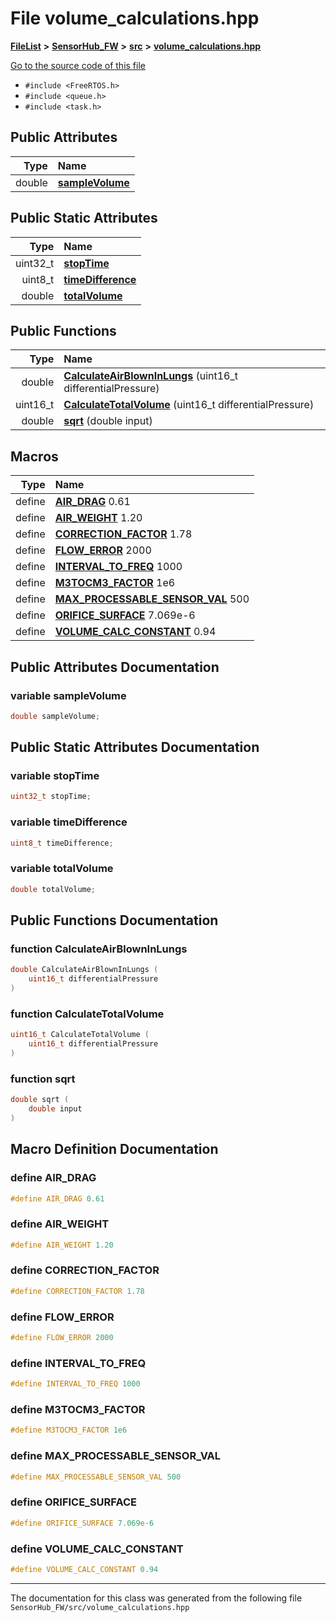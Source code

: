 

# File volume\_calculations.hpp



[**FileList**](files.md) **>** [**SensorHub\_FW**](dir_8a3376b0b822df0b6266211cee305325.md) **>** [**src**](dir_d67209f9e2b4e51eca02397244f6bfa8.md) **>** [**volume\_calculations.hpp**](volume__calculations_8hpp.md)

[Go to the source code of this file](volume__calculations_8hpp_source.md)



* `#include <FreeRTOS.h>`
* `#include <queue.h>`
* `#include <task.h>`





















## Public Attributes

| Type | Name |
| ---: | :--- |
|  double | [**sampleVolume**](#variable-samplevolume)  <br> |


## Public Static Attributes

| Type | Name |
| ---: | :--- |
|  uint32\_t | [**stopTime**](#variable-stoptime)  <br> |
|  uint8\_t | [**timeDifference**](#variable-timedifference)  <br> |
|  double | [**totalVolume**](#variable-totalvolume)  <br> |














## Public Functions

| Type | Name |
| ---: | :--- |
|  double | [**CalculateAirBlownInLungs**](#function-calculateairblowninlungs) (uint16\_t differentialPressure) <br> |
|  uint16\_t | [**CalculateTotalVolume**](#function-calculatetotalvolume) (uint16\_t differentialPressure) <br> |
|  double | [**sqrt**](#function-sqrt) (double input) <br> |



























## Macros

| Type | Name |
| ---: | :--- |
| define  | [**AIR\_DRAG**](volume__calculations_8hpp.md#define-air_drag)  0.61<br> |
| define  | [**AIR\_WEIGHT**](volume__calculations_8hpp.md#define-air_weight)  1.20<br> |
| define  | [**CORRECTION\_FACTOR**](volume__calculations_8hpp.md#define-correction_factor)  1.78<br> |
| define  | [**FLOW\_ERROR**](volume__calculations_8hpp.md#define-flow_error)  2000<br> |
| define  | [**INTERVAL\_TO\_FREQ**](volume__calculations_8hpp.md#define-interval_to_freq)  1000<br> |
| define  | [**M3TOCM3\_FACTOR**](volume__calculations_8hpp.md#define-m3tocm3_factor)  1e6<br> |
| define  | [**MAX\_PROCESSABLE\_SENSOR\_VAL**](volume__calculations_8hpp.md#define-max_processable_sensor_val)  500<br> |
| define  | [**ORIFICE\_SURFACE**](volume__calculations_8hpp.md#define-orifice_surface)  7.069e-6<br> |
| define  | [**VOLUME\_CALC\_CONSTANT**](volume__calculations_8hpp.md#define-volume_calc_constant)  0.94<br> |

## Public Attributes Documentation




### variable sampleVolume 

```C++
double sampleVolume;
```



## Public Static Attributes Documentation




### variable stopTime 

```C++
uint32_t stopTime;
```






### variable timeDifference 

```C++
uint8_t timeDifference;
```






### variable totalVolume 

```C++
double totalVolume;
```



## Public Functions Documentation




### function CalculateAirBlownInLungs 

```C++
double CalculateAirBlownInLungs (
    uint16_t differentialPressure
) 
```






### function CalculateTotalVolume 

```C++
uint16_t CalculateTotalVolume (
    uint16_t differentialPressure
) 
```






### function sqrt 

```C++
double sqrt (
    double input
) 
```



## Macro Definition Documentation





### define AIR\_DRAG 

```C++
#define AIR_DRAG 0.61
```






### define AIR\_WEIGHT 

```C++
#define AIR_WEIGHT 1.20
```






### define CORRECTION\_FACTOR 

```C++
#define CORRECTION_FACTOR 1.78
```






### define FLOW\_ERROR 

```C++
#define FLOW_ERROR 2000
```






### define INTERVAL\_TO\_FREQ 

```C++
#define INTERVAL_TO_FREQ 1000
```






### define M3TOCM3\_FACTOR 

```C++
#define M3TOCM3_FACTOR 1e6
```






### define MAX\_PROCESSABLE\_SENSOR\_VAL 

```C++
#define MAX_PROCESSABLE_SENSOR_VAL 500
```






### define ORIFICE\_SURFACE 

```C++
#define ORIFICE_SURFACE 7.069e-6
```






### define VOLUME\_CALC\_CONSTANT 

```C++
#define VOLUME_CALC_CONSTANT 0.94
```




------------------------------
The documentation for this class was generated from the following file `SensorHub_FW/src/volume_calculations.hpp`

